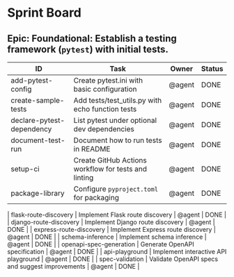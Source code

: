 # Sprint Board

## Epic: **Foundational:** Establish a testing framework (`pytest`) with initial tests.

| ID | Task | Owner | Status |
| --- | ---- | ----- | ------ |
| add-pytest-config | Create pytest.ini with basic configuration | @agent | DONE |
| create-sample-tests | Add tests/test_utils.py with echo function tests | @agent | DONE |
| declare-pytest-dependency | List pytest under optional dev dependencies | @agent | DONE |
| document-test-run | Document how to run tests in README | @agent | DONE |
| setup-ci | Create GitHub Actions workflow for tests and linting | @agent | DONE |
| package-library | Configure `pyproject.toml` for packaging | @agent | DONE |

| flask-route-discovery | Implement Flask route discovery | @agent | DONE |
| django-route-discovery | Implement Django route discovery | @agent | DONE |
| express-route-discovery | Implement Express route discovery | @agent | DONE |
| schema-inference | Implement schema inference | @agent | DONE |
| openapi-spec-generation | Generate OpenAPI specification | @agent | DONE |
| api-playground | Implement interactive API playground | @agent | DONE |
| spec-validation | Validate OpenAPI specs and suggest improvements | @agent | DONE |

